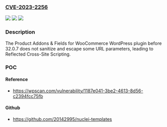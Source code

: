 ### [CVE-2023-2256](https://cve.mitre.org/cgi-bin/cvename.cgi?name=CVE-2023-2256)
![](https://img.shields.io/static/v1?label=Product&message=Product%20Addons%20%26%20Fields%20for%20WooCommerce&color=blue)
![](https://img.shields.io/static/v1?label=Version&message=0%20&color=brightgreen)
![](https://img.shields.io/static/v1?label=Vulnerability&message=CWE-79%20Cross-Site%20Scripting%20(XSS)&color=brightgreen)

### Description

The Product Addons & Fields for WooCommerce WordPress plugin before 32.0.7 does not sanitize and escape some URL parameters, leading to Reflected Cross-Site Scripting.

### POC

#### Reference
- https://wpscan.com/vulnerability/1187e041-3be2-4613-8d56-c2394fcc75fb

#### Github
- https://github.com/20142995/nuclei-templates

